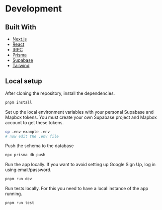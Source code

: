 # Development

## Built With

- [Next.js](https://nextjs.org/)
- [React](https://reactjs.org/)
- [tRPC](https://trpc.io/)
- [Prisma](https://www.prisma.io/)
- [Supabase](https://supabase.com/)
- [Tailwind](https://tailwindcss.com/)

## Local setup

After cloning the repository, install the dependencies.

```bash
pnpm install
```

Set up the local environment variables with your personal Supabase and Mapbox tokens. You must create your own Supabase project and Mapbox account to get these tokens.

```bash
cp .env-example .env
# now edit the .env file
```

Push the schema to the database

```bash
npx prisma db push
```

Run the app locally. If you want to avoid setting up Google Sign Up, log in using email/password.

```bash
pnpm run dev
```

Run tests locally. For this you need to have a local instance of the app running.

```bash
pnpm run test
```
